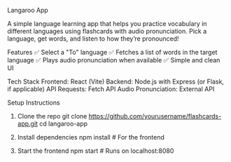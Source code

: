 Langaroo App

A simple language learning app that helps you practice vocabulary in different languages using flashcards with audio pronunciation. Pick a language, get words, and listen to how they’re pronounced!

Features
✅ Select a "To" language
✅ Fetches a list of words in the target language
✅ Plays audio pronunciation when available
✅ Simple and clean UI

Tech Stack
Frontend: React (Vite)
Backend: Node.js with Express (or Flask, if applicable)
API Requests: Fetch API
Audio Pronunciation: External API

Setup Instructions
1. Clone the repo
git clone https://github.com/yourusername/flashcards-app.git
cd langaroo-app

2. Install dependencies
npm install  # For the frontend

3. Start the frontend
npm start  # Runs on localhost:8080

